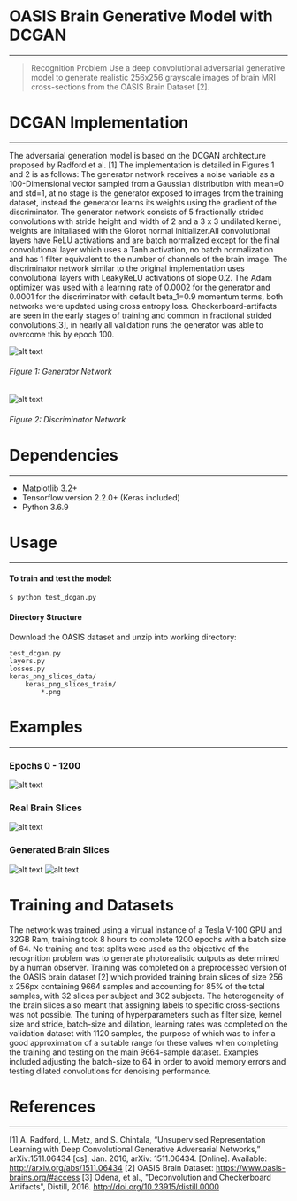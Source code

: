 # OASIS Brain Generative Model with DCGAN

---

> Recognition Problem
> Use a deep convolutional adversarial generative model to generate realistic 256x256 grayscale images of brain MRI cross-sections from the OASIS Brain Dataset [2].

# DCGAN Implementation

---

The adversarial generation model is based on the DCGAN architecture proposed by Radford et al. [1] The implementation is detailed in Figures 1 and 2 is as follows:
The generator network receives a noise variable as a 100-Dimensional vector sampled from a Gaussian distribution with mean=0 and std=1, at no stage is the generator exposed to images from the training dataset, instead the generator learns its weights using the gradient of the discriminator.
The generator network consists of 5 fractionally strided convolutions with stride height and width of 2 and a 3 x 3 undilated kernel, weights are initaliased with the Glorot normal initializer.All convolutional layers have ReLU activations and are batch normalized except for the final convolutional layer which uses a Tanh activation, no batch normalization and has 1 filter equivalent to the number of channels of the brain image.
The discriminator network similar to the original implementation uses convolutional layers with LeakyReLU activations of slope 0.2.
The Adam optimizer was used with a learning rate of 0.0002 for the generator and 0.0001 for the discriminator with default beta_1=0.9 momentum terms, both networks were updated using cross entropy loss.
Checkerboard-artifacts are seen in the early stages of training and common in fractional strided convolutions[3], in nearly all validation runs the generator was able to overcome this by epoch 100.

![alt text](https://storage.googleapis.com/dl-visuals-peter-ngo/gen_arc.png)

###### Figure 1: Generator Network

###

###

###

![alt text](https://storage.googleapis.com/dl-visuals-peter-ngo/disc_arc.png)

###### Figure 2: Discriminator Network

###

###

###

# Dependencies

---

- Matplotlib 3.2+
- Tensorflow version 2.2.0+ (Keras included)
- Python 3.6.9

# Usage

---

#### To train and test the model:

```python
$ python test_dcgan.py
```

#### Directory Structure

Download the OASIS dataset and unzip into working directory:

```
test_dcgan.py
layers.py
losses.py
keras_png_slices_data/
    keras_png_slices_train/
        *.png
```

# Examples

---

### Epochs 0 - 1200

![alt text](https://storage.googleapis.com/dl-visuals-peter-ngo/generated_brains.gif)

### Real Brain Slices

![alt text](https://storage.googleapis.com/dl-visuals-peter-ngo/real_brains.png)

### Generated Brain Slices

![alt text](https://storage.googleapis.com/dl-visuals-peter-ngo/epoch_1200.png)
![alt text](https://storage.googleapis.com/dl-visuals-peter-ngo/disc_acc%20and%20ce.png)

# Training and Datasets

The network was trained using a virtual instance of a Tesla V-100 GPU and 32GB Ram, training took 8 hours to complete 1200 epochs with a batch size of 64.
No training and test splits were used as the objective of the recognition problem was to generate photorealistic outputs as determined by a human observer.
Training was completed on a preprocessed version of the OASIS brain dataset [2] which provided training brain slices of size 256 x 256px containing 9664 samples and accounting for 85% of the total samples, with 32 slices per subject and 302 subjects.
The heterogeneity of the brain slices also meant that assigning labels to specific cross-sections was not possible.
The tuning of hyperparameters such as filter size, kernel size and stride, batch-size and dilation, learning rates was completed on the validation dataset with 1120 samples, the purpose of which was to infer a good approximation of a suitable range for these values when completing the training and testing on the main 9664-sample dataset. Examples included adjusting the batch-size to 64 in order to avoid memory errors and testing dilated convolutions for denoising performance.

# References

---

[1] A. Radford, L. Metz, and S. Chintala, “Unsupervised Representation Learning with Deep Convolutional Generative Adversarial Networks,” arXiv:1511.06434 [cs], Jan. 2016, arXiv: 1511.06434. [Online]. Available: http://arxiv.org/abs/1511.06434
[2] OASIS Brain Dataset: https://www.oasis-brains.org/#access
[3] Odena, et al., "Deconvolution and Checkerboard Artifacts", Distill, 2016. http://doi.org/10.23915/distill.0000
